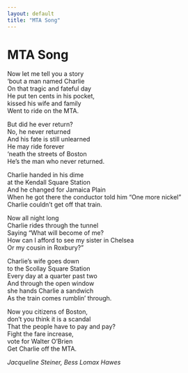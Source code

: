 ```yaml
---
layout: default
title: "MTA Song"
---
```


# MTA Song

Now let me tell you a story  
‘bout a man named Charlie  
On that tragic and fateful day  
He put ten cents in his pocket,  
kissed his wife and family  
Went to ride on the MTA.  

But did he ever return?  
No, he never returned  
And his fate is still unlearned  
He may ride forever  
‘neath the streets of Boston  
He’s the man who never returned.  

Charlie handed in his dime  
at the Kendall Square Station  
And he changed for Jamaica Plain  
When he got there the conductor told him “One more nickel”  
Charlie couldn’t get off that train.  

Now all night long  
Charlie rides through the tunnel  
Saying “What will become of me?  
How can I afford to see my sister in Chelsea  
Or my cousin in Roxbury?”  

Charlie’s wife goes down  
to the Scollay Square Station  
Every day at a quarter past two  
And through the open window  
she hands Charlie a sandwich  
As the train comes rumblin’ through.  

Now you citizens of Boston,  
don’t you think it is a scandal  
That the people have to pay and pay?  
Fight the fare increase,  
vote for Walter O’Brien  
Get Charlie off the MTA.  

*Jacqueline Steiner, Bess Lomax Hawes*
